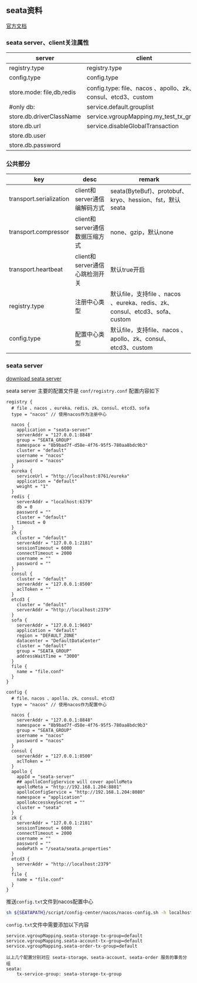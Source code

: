 ## seata资料

[官方文档](https://seata.io/zh-cn/index.html)

### seata server、client关注属性


| server                    | client                                                       |
| ------------------------- | ------------------------------------------------------------ |
| registry.type             | registry.type                                                |
| config.type               | config.type                                                  |
| store.mode: file,db,redis | config.type: file、nacos 、apollo、zk、consul、etcd3、custom |
| #only db:                 | service.default.grouplist                                    |
| store.db.driverClassName  | service.vgroupMapping.my_test_tx_group                       |
| store.db.url              | service.disableGlobalTransaction                             |
| store.db.user             |                                                              |
| store.db.password         |                                                              |



### 公共部分

| key                     | desc                           | remark                                                       |
| ----------------------- | ------------------------------ | ------------------------------------------------------------ |
| transport.serialization | client和server通信编解码方式   | seata(ByteBuf)、protobuf、kryo、hession、fst，默认seata      |
| transport.compressor    | client和server通信数据压缩方式 | none、gzip，默认none                                         |
| transport.heartbeat     | client和server通信心跳检测开关 | 默认true开启                                                 |
| registry.type           | 注册中心类型                   | 默认file，支持file 、nacos 、eureka、redis、zk、consul、etcd3、sofa、custom |
| config.type             | 配置中心类型                   | 默认file，支持file、nacos 、apollo、zk、consul、etcd3、custom |



### seata server

[download seata server](https://github.com/seata/seata/releases)

seata server 主要的配置文件是 `conf/registry.conf` 配置内容如下

```config
registry {
  # file 、nacos 、eureka、redis、zk、consul、etcd3、sofa
  type = "nacos" // 使用nacos作为注册中心

  nacos {
    application = "seata-server"
    serverAddr = "127.0.0.1:8848"
    group = "SEATA_GROUP"
    namespace = "8b9bad7f-d58e-4f76-95f5-780aa8bdc9b3"
    cluster = "default"
    username = "nacos"
    password = "nacos"
  }
  eureka {
    serviceUrl = "http://localhost:8761/eureka"
    application = "default"
    weight = "1"
  }
  redis {
    serverAddr = "localhost:6379"
    db = 0
    password = ""
    cluster = "default"
    timeout = 0
  }
  zk {
    cluster = "default"
    serverAddr = "127.0.0.1:2181"
    sessionTimeout = 6000
    connectTimeout = 2000
    username = ""
    password = ""
  }
  consul {
    cluster = "default"
    serverAddr = "127.0.0.1:8500"
    aclToken = ""
  }
  etcd3 {
    cluster = "default"
    serverAddr = "http://localhost:2379"
  }
  sofa {
    serverAddr = "127.0.0.1:9603"
    application = "default"
    region = "DEFAULT_ZONE"
    datacenter = "DefaultDataCenter"
    cluster = "default"
    group = "SEATA_GROUP"
    addressWaitTime = "3000"
  }
  file {
    name = "file.conf"
  }
}

config {
  # file、nacos 、apollo、zk、consul、etcd3
  type = "nacos" // 使用nacos作为配置中心

  nacos {
    serverAddr = "127.0.0.1:8848"
    namespace = "8b9bad7f-d58e-4f76-95f5-780aa8bdc9b3"
    group = "SEATA_GROUP"
    username = "nacos"
    password = "nacos"
  }
  consul {
    serverAddr = "127.0.0.1:8500"
    aclToken = ""
  }
  apollo {
    appId = "seata-server"
    ## apolloConfigService will cover apolloMeta
    apolloMeta = "http://192.168.1.204:8801"
    apolloConfigService = "http://192.168.1.204:8080"
    namespace = "application"
    apolloAccesskeySecret = ""
    cluster = "seata"
  }
  zk {
    serverAddr = "127.0.0.1:2181"
    sessionTimeout = 6000
    connectTimeout = 2000
    username = ""
    password = ""
    nodePath = "/seata/seata.properties"
  }
  etcd3 {
    serverAddr = "http://localhost:2379"
  }
  file {
    name = "file.conf"
  }
}

```



推送`config.txt`文件到nacos配置中心

```bash
sh ${SEATAPATH}/script/config-center/nacos/nacos-config.sh -h localhost -p 8848 -g SEATA_GROUP -t 5a3c7d6c-f497-4d68-a71a-2e5e3340b3ca -u username -w password
```



`config.txt`文件中需要添加以下内容

```
service.vgroupMapping.seata-storage-tx-group=default
service.vgroupMapping.seata-account-tx-group=default
service.vgroupMapping.seata-order-tx-group=default

以上几个配置分别对应 seata-storage、seata-account、seata-order 服务的事务分组
seata:
	tx-service-group: seata-storage-tx-group
```

